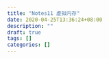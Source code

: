 ```yaml
---
title: "Notes11 虚拟内存"
date: 2020-04-25T13:36:24+08:00
description: ""
draft: true
tags: []
categories: []
---
```

